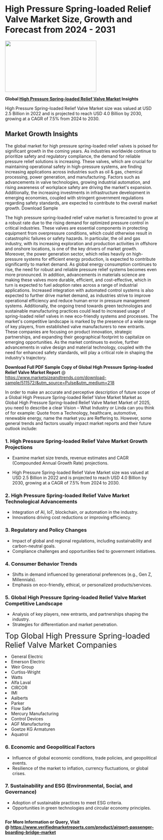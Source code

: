 <H1>High Pressure Spring-loaded Relief Valve Market Size, Growth and Forecast from 2024 - 2031</H1><img class="aligncenter size-medium wp-image-584254" src="https://thirdeyenews.in/wp-content/uploads/2024/09/Global-Market-Research-300x168.jpeg" alt="" width="300" height="168" /><p><strong>Global&nbsp;<a href="https://www.marketsizeandtrends.com/download-sample/511572/&amp;utm_source=Pulse&amp;utm_medium=218">High Pressure Spring-loaded Relief Valve Market</a> Insights</strong></p><p>High Pressure Spring-loaded Relief Valve Market size was valued at USD 2.5 Billion in 2022 and is projected to reach USD 4.0 Billion by 2030, growing at a CAGR of 7.5% from 2024 to 2030.</p><p><h2>Market Growth Insights</h2> <p>The global market for high pressure spring-loaded relief valves is poised for significant growth in the coming years. As industries worldwide continue to prioritize safety and regulatory compliance, the demand for reliable pressure relief solutions is increasing. These valves, which are crucial for maintaining operational safety in high-pressure systems, are finding increasing applications across industries such as oil & gas, chemical processing, power generation, and manufacturing. Factors such as advancements in valve technologies, growing industrial automation, and rising awareness of workplace safety are driving the market's expansion. Additionally, the increasing investments in infrastructure development in emerging economies, coupled with stringent government regulations regarding safety standards, are expected to contribute to the overall market growth. Download Sample </p> <p>The high pressure spring-loaded relief valve market is forecasted to grow at a robust rate due to the rising demand for optimized pressure control in critical industries. These valves are essential components in protecting equipment from overpressure conditions, which could otherwise result in catastrophic failures or safety hazards. In particular, the oil and gas industry, with its increasing exploration and production activities in offshore and onshore locations, is one of the key drivers of market growth. Moreover, the power generation sector, which relies heavily on high-pressure systems for efficient energy production, is expected to contribute significantly to market demand. As global energy consumption continues to rise, the need for robust and reliable pressure relief systems becomes even more pronounced. In addition, advancements in materials science are making these valves more durable, efficient, and cost-effective, which in turn is expected to fuel adoption rates across a range of industrial applications. Increased integration with automated control systems is also expected to further drive market demand, as industries strive to improve operational efficiency and reduce human error in pressure management systems. Additionally, the ongoing trend towards green technologies and sustainable manufacturing practices could lead to increased usage of spring-loaded relief valves in new eco-friendly systems and processes. The market's competitive landscape is marked by the presence of a wide range of key players, from established valve manufacturers to new entrants. These companies are focusing on product innovation, strategic partnerships, and expanding their geographical footprint to capitalize on emerging opportunities. As the market continues to evolve, further advancements in valve design and material technology, coupled with the need for enhanced safety standards, will play a critical role in shaping the industry's trajectory. </p><p><span class=""><strong>Download Full PDF Sample Copy of Global High Pressure Spring-loaded Relief Valve Market Report</strong> @ <a href="https://www.marketsizeandtrends.com/download-sample/511572/&amp;utm_source=Pulse&amp;utm_medium=218" target="_blank">https://www.marketsizeandtrends.com/download-sample/511572/&amp;utm_source=Pulse&amp;utm_medium=218</a></span></p><p>In order to make an accurate and perceptive description of future scope of a Global&nbsp;High Pressure Spring-loaded Relief Valve Market Market as Global&nbsp;High Pressure Spring-loaded Relief Valve Market Market of 2025, you need to describe a clear Vision &ndash; What Industry or Linda can you think of for example: Quote from a Technology, healthcare, automotive, renewable energy, name the market you are Reffering to. However, some general trends and factors usually impact market reports and their future outlook include:</p><h3>1.&nbsp;<strong>High Pressure Spring-loaded Relief Valve Market Growth Projections</strong></h3><ul><li>Examine market size trends, revenue estimates and CAGR (Compounded Annual Growth Rate) projections.</li><li><p>High Pressure Spring-loaded Relief Valve Market size was valued at USD 2.5 Billion in 2022 and is projected to reach USD 4.0 Billion by 2030, growing at a CAGR of 7.5% from 2024 to 2030.</p></li></ul><h3>2.&nbsp;<strong>High Pressure Spring-loaded Relief Valve Market Technological Advancements</strong></h3><ul><li>Integration of AI, IoT, blockchain, or automation in the industry.</li><li>Innovations driving cost reductions or improving efficiency.</li></ul><h3>3.&nbsp;<strong>Regulatory and Policy Changes</strong></h3><ul><li>Impact of global and regional regulations, including sustainability and carbon-neutral goals.</li><li>Compliance challenges and opportunities tied to government initiatives.</li></ul><h3>4.&nbsp;<strong>Consumer Behavior Trends</strong></h3><ul><li>Shifts in demand influenced by generational preferences (e.g., Gen Z, Millennials).</li><li>Emphasis on eco-friendly, ethical, or personalized products/services.</li></ul><h3>5.&nbsp;<strong>Global High Pressure Spring-loaded Relief Valve Market Competitive Landscape</strong></h3><ul><li>Analysis of key players, new entrants, and partnerships shaping the industry.</li><li>Strategies for differentiation and market penetration.</li></ul><p data-pm-slice="1 1 []"><span style="color: inherit; font-family: inherit; font-size: 25px;">Top Global High Pressure Spring-loaded Relief Valve Market Companies</span></p><div class="" data-test-id=""><p><li>General Electric</li><li> Emerson Electric</li><li> Weir Group</li><li> Curtiss-Wright</li><li> Watts</li><li> Alfa Laval</li><li> CIRCOR</li><li> IMI</li><li> Aalberts</li><li> Parker</li><li> Flow Safe</li><li> Mercury Manufacturing</li><li> Control Devices</li><li> AGF Manufacturing</li><li> Goetze KG Armaturen</li><li> Aquatrol</li></p></div><h3>6.&nbsp;<strong>Economic and Geopolitical Factors</strong></h3><ul><li>Influence of global economic conditions, trade policies, and geopolitical events.</li><li>Resilience of the market to inflation, currency fluctuations, or global crises.</li></ul><h3>7.&nbsp;<strong>Sustainability and ESG (Environmental, Social, and Governance)</strong></h3><ul><li>Adoption of sustainable practices to meet ESG criteria.</li><li>Opportunities in green technologies and circular economy principles.</li></ul><h2><strong style="font-size: 14px;">For More Information or Query, Visit @&nbsp;</strong><a style="background-color: #ffffff; font-size: 14px;" href="https://www.marketsizeandtrends.com/report/high-pressure-spring-loaded-relief-valve-market/" target="_blank">https://www.verifiedmarketreports.com/product/airport-passenger-boarding-bridge-market</a></h2>
